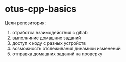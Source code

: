 # otus-cpp-basics
Цели репозитория:
1. отработка взаимодействия с gitlab
2. выполниние домашних заданий
3. доступ к коду с разных устройств
4. возможность отслеживания динамики изменений
5. отправка домашних заданий на проверку
